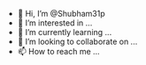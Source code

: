 - 👋 Hi, I’m @Shubham31p
- 👀 I’m interested in ...
- 🌱 I’m currently learning ...
- 💞️ I’m looking to collaborate on ...
- 📫 How to reach me ...

<!---
Shubham31p/Shubham31p is a ✨ special ✨ repository because its `README.md` (this file) appears on your GitHub profile.
You can click the Preview link to take a look at your changes.
--->
